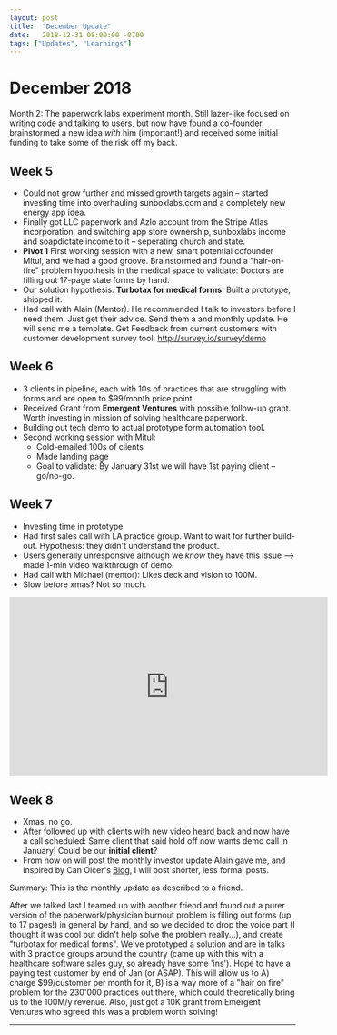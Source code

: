 ```yaml
---
layout: post
title:  "December Update"
date:   2018-12-31 08:00:00 -0700
tags: ["Updates", "Learnings"]
---
```


December 2018
===

Month 2: The paperwork labs experiment month. Still lazer-like focused on writing code and talking to users, but now have found a co-founder, brainstormed a new idea _with_ him (important!) and received some initial funding to take some of the risk off my back.


Week 5
---
* Could not grow further and missed growth targets again – started investing time into overhauling sunboxlabs.com and a completely new energy app idea.
* Finally got LLC paperwork and Azlo account from the Stripe Atlas incorporation, and switching app store ownership, sunboxlabs income and soapdictate income to it – seperating church and state.
* **Pivot 1** First working session with a new, smart potential cofounder Mitul, and we had a good groove. Brainstormed and found a "hair-on-fire" problem hypothesis in the medical space to validate: Doctors are filling out 17-page state forms by hand. 
* Our solution hypothesis: **Turbotax for medical forms**. Built a prototype, shipped it.
* Had call with Alain (Mentor). He recommended I talk to investors before I need them. Just get their advice. Send them a and monthly update. He will send me a template. Get Feedback from current customers with customer development survey tool: http://survey.io/survey/demo

Week 6
---
* 3 clients in pipeline, each with 10s of practices that are struggling with forms and are open to $99/month price point.
* Received Grant from **Emergent Ventures** with possible follow-up grant. Worth investing in mission of solving healthcare paperwork.
* Building out tech demo to actual prototype form automation tool.
* Second working session with Mitul:
	* Cold-emailed 100s of clients
	* Made landing page
	* Goal to validate: By January 31st we will have 1st paying client – go/no-go.

Week 7
---
* Investing time in prototype
* Had first sales call with LA practice group. Want to wait for further build-out. Hypothesis: they didn't understand the product. 
* Users generally unresponsive although we _know_ they have this issue —> made 1-min video walkthrough of demo.
* Had call with Michael (mentor): Likes deck and vision to 100M.
* Slow before xmas? Not so much.

<iframe width="560" height="315" src="https://www.youtube.com/embed/IZHnqU43t0s" frameborder="0" allow="accelerometer; autoplay; encrypted-media; gyroscope; picture-in-picture" allowfullscreen></iframe>


Week 8
---
* Xmas, no go.
* After followed up with clients with new video heard back and now have a call scheduled: Same client that said hold off now wants demo call in January! Could be our **initial client**?
* From now on will post the monthly investor update Alain gave me, and inspired by Can Olcer's [Blog](shafyy.com), I will post shorter, less formal posts.


Summary: This is the monthly update as described to a friend.

After we talked last I teamed up with another friend and found out a purer version of the paperwork/physician burnout problem is filling out forms (up to 17 pages!) in general by hand, and so we decided to drop the voice part (I thought it was cool but didn't help solve the problem really...), and create "turbotax for medical forms". We've prototyped a solution and are in talks with 3 practice groups around the country (came up with this with a healthcare software sales guy, so already have some 'ins'). Hope to have a paying test customer by end of Jan (or ASAP). This will allow us to A) charge $99/customer per month for it, B) is a way more of a "hair on fire" problem for the 230'000 practices out there, which could theoretically bring us to the 100M/y revenue. Also, just got a 10K grant from Emergent Ventures who agreed this was a problem worth solving!


--------